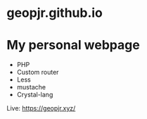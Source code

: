 # geopjr.github.io

# My personal webpage

- PHP
- Custom router
- Less
- mustache
- Crystal-lang

Live: https://geopjr.xyz/
